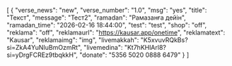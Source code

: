 [
  {
    "verse_news": "new",
    "verse_number": "1.0",
    "msg": "yes",
    "title": "Текст",
    "message": "Тест2",
    "ramadan": "Рамазанға дейін",
    "ramadan_time": "2026-02-16 18:44:00",
    "test": "test",
    "shop": "off",
    "reklama": "off",
    "reklamaurl": "https://kausar.app/onetime",
    "reklamatext": "Kausar",
    "reklamaimg": "img",
    "livemakkah": "K5xvuvRQkBs?si=ZkA4YuNIuBmOzmRt",
    "livemedina": "Kt7hKHlArl8?si=yDrgFCREz9tbqkkH",
    "donate": "5356 5020 0888 6479"
  }
]